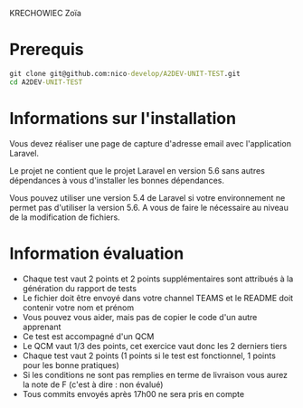 KRECHOWIEC Zoïa

# Prerequis

```cmd
git clone git@github.com:nico-develop/A2DEV-UNIT-TEST.git
cd A2DEV-UNIT-TEST
```

# Informations sur l'installation

Vous devez réaliser une page de capture d'adresse email avec l'application Laravel.

Le projet ne contient que le projet Laravel en version 5.6 sans autres dépendances à vous d'installer les bonnes dépendances.

Vous pouvez utiliser une version 5.4 de Laravel si votre environnement ne permet pas d'utiliser la version 5.6. A vous de faire le nécessaire au niveau de la modification de fichiers.

# Information évaluation

- Chaque test vaut 2 points et 2 points supplémentaires sont attribués à la génération du rapport de tests
- Le fichier doit être envoyé dans votre channel TEAMS et le README doit contenir votre nom et prénom
- Vous pouvez vous aider, mais pas de copier le code d'un autre apprenant
- Ce test est accompagné d'un QCM
- Le QCM vaut 1/3 des points, cet exercice vaut donc les 2 derniers tiers
- Chaque test vaut 2 points (1 points si le test est fonctionnel, 1 points pour les bonne pratiques)
- Si les conditions ne sont pas remplies en terme de livraison vous aurez la note de F (c'est à dire : non évalué)
- Tous commits envoyés après 17h00 ne sera pris en compte
